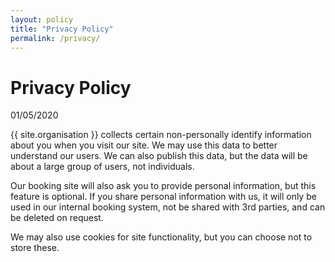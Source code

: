 ```yaml
---
layout: policy
title: "Privacy Policy"
permalink: /privacy/
---
```


Privacy Policy
==============

01/05/2020

{{ site.organisation }} collects certain non-personally identify information about you when you visit our site. We may use this data to better understand our users. We can also publish this data, but the data will be about a large group of users, not individuals.

Our booking site will also ask you to provide personal information, but this feature is optional. If you share personal information with us, it will only be used in our internal booking system, not be shared with 3rd parties, and can be deleted on request.

We may also use cookies for site functionality, but you can choose not to store these.


